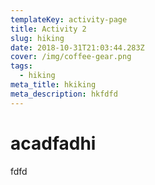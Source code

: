 ```yaml
---
templateKey: activity-page
title: Activity 2
slug: hiking
date: 2018-10-31T21:03:44.283Z
cover: /img/coffee-gear.png
tags:
  - hiking
meta_title: hkiking
meta_description: hkfdfd
---
```

# acadfadhi

fdfd
